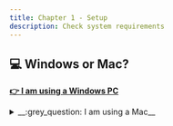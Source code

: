 ```yaml
---
title: Chapter 1 - Setup
description: Check system requirements
---
```


## :computer: Windows or Mac?

__[:point_right: I am using a Windows PC](../c1e2/c1e2.md)__

<details>
  <summary>__:grey_question: I am using a Mac__</summary>
  
  ### Sorry

  This tutorial does not yet contain setup instructions for a Mac.

  :bulb: The setup will be very similar

  Feel free to view the Windows instructions and adapt them for your computer.

  [:point_right: View the instructions for a Windows PC](../c1e2/c1e2.md)
</details>

